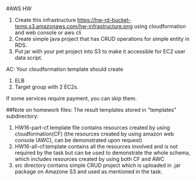 #AWS
HW
1. Create this infrastructure https://hw-rd-bucket-temp.s3.amazonaws.com/hw-infrastructure.png 
using cloudformation and web console or aws cli 
2. Create simple java project that has CRUD operations for simple entity in RDS.
3. Put jar with your pet project into S3 to make it accessible for EC2 user data script.

AC:
Your cloudformation template should create
1. ELB
2. Target group with 2 EC2s. 

If some services require payment, you can skip them.

##Note on homework files:
The result templates stored in "templates" subdirectory:
1. HW16-part-cf.template file contains resources created by using cloudformation(CF) (the resources created by using amazon web console (AWC), can be demonstrated upon request)
2. HW16-all-cf.template contains all the resources involved and is not required by the task but can be used to demonstrate the whole schema, which includes resources created by using both CF and AWC
3. src directory contains simple CRUD project which is uploaded in .jar package on Amazone S3 and used as mentioned in the task. 